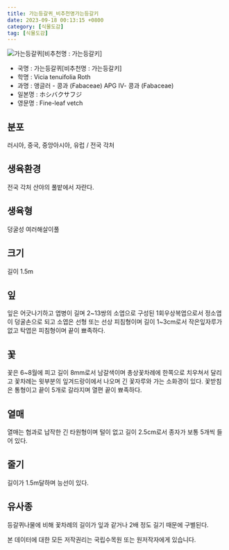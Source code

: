 ```yaml
---
title: 가는등갈퀴_비추천명가는등갈키
date: 2023-09-18 00:13:15 +0800
category: [식물도감]
tag: [식물도감]
---
```




![가는등갈퀴[비추천명 : 가는등갈키]](/fileUpload/plants/basic/Leguminosae/Vicia/12350/12350_2_th2.jpg)
- 국명 : 가는등갈퀴[비추천명 : 가는등갈키]
- 학명 : Vicia tenuifolia Roth
- 과명 : 앵글러 - 콩과 (Fabaceae) APG Ⅳ- 콩과 (Fabaceae)
- 일본명 : ホシバクサフジ
- 영문명 : Fine-leaf vetch


## 분포
러시아, 중국, 중앙아시아, 유럽 / 전국 각처
## 생육환경
전국 각처 산야의 풀밭에서 자란다.
## 생육형
덩굴성 여러해살이풀
## 크기
길이 1.5m
## 잎
잎은 어긋나기하고 엽병이 길며 2~13쌍의 소엽으로 구성된 1회우상복엽으로서 정소엽이 덩굴손으로 되고 소엽은 선형 또는 선상 피침형이며 길이 1~3cm로서 작은잎자루가 없고 탁엽은 피침형이며 끝이 뾰족하다.
## 꽃
꽃은 6~8월에 피고 길이 8mm로서 남갈색이며 총상꽃차례에 한쪽으로 치우쳐서 달리고 꽃차례는 윗부분의 잎겨드랑이에서 나오며 긴 꽃자루와 가는 소화경이 있다. 꽃받침은 통형이고 끝이 5개로 갈라지며 열편 끝이 뾰족하다.
## 열매
열매는 협과로 납작한 긴 타원형이며 털이 없고 길이 2.5cm로서 종자가 보통 5개씩 들어 있다.
## 줄기
길이가 1.5m달하며 능선이 있다.
## 유사종
등갈퀴나물에 비해 꽃차례의 길이가 잎과 같거나 2배 정도 길기 때문에 구별된다. 






본 데이터에 대한 모든 저작권리는 국립수목원 또는 원저작자에게 있습니다.
